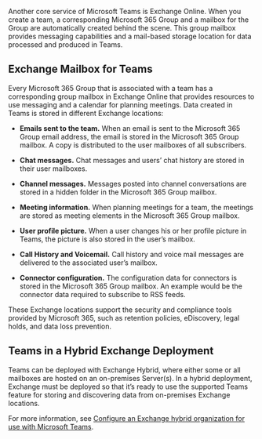 Another core service of Microsoft Teams is Exchange Online. When you create a team, a corresponding Microsoft 365 Group and a mailbox for the Group are automatically created behind the scene. This group mailbox provides messaging capabilities and a mail-based storage location for data processed and produced in Teams. 

## Exchange Mailbox for Teams

Every Microsoft 365 Group that is associated with a team has a corresponding group mailbox in Exchange Online that provides resources to use messaging and a calendar for planning meetings. Data created in Teams is stored in different Exchange locations:

- **Emails sent to the team.** When an email is sent to the Microsoft 365 Group email address, the email is stored in the Microsoft 365 Group mailbox. A copy is distributed to the user mailboxes of all subscribers.

- **Chat messages.** Chat messages and users’ chat history are stored in their user mailboxes. 

- **Channel messages.** Messages posted into channel conversations are stored in a hidden folder in the Microsoft 365 Group mailbox.

- **Meeting information.** When planning meetings for a team, the meetings are stored as meeting elements in the Microsoft 365 Group mailbox.

- **User profile picture.** When a user changes his or her profile picture in Teams, the picture is also stored in the user’s mailbox.

- **Call History and Voicemail.** Call history and voice mail messages are delivered to the associated user’s mailbox.

- **Connector configuration.** The configuration data for connectors is stored in the Microsoft 365 Group mailbox. An example would be the connector data required to subscribe to RSS feeds.
 
These Exchange locations support the security and compliance tools provided by Microsoft 365, such as retention policies, eDiscovery, legal holds, and data loss prevention.
 
## Teams in a Hybrid Exchange Deployment

Teams can be deployed with Exchange Hybrid, where either some or all mailboxes are hosted on an on-premises Server(s). In a hybrid deployment, Exchange must be deployed so that it’s ready to use the supported Teams feature for storing and discovering data from on-premises Exchange locations.

For more information, see [Configure an Exchange hybrid organization for use with Microsoft Teams](/microsoftteams/exchange-hybrid-organization).

